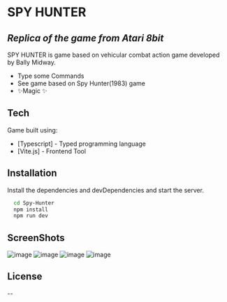 # SPY HUNTER
## _Replica of the game from Atari 8bit_

SPY HUNTER is game based on vehicular combat action game developed by Bally Midway.

- Type some Commands
- See game based on Spy Hunter(1983) game
- ✨Magic ✨

## Tech

Game built using:
- [Typescript] - Typed programming language
- [Vite.js] - Frontend Tool

## Installation

Install the dependencies and devDependencies and start the server.

```sh
  cd Spy-Hunter
  npm install
  npm run dev
```

## ScreenShots
![image](https://user-images.githubusercontent.com/60311564/207028252-cc11dc99-8bad-49ef-83f9-0441be375c9f.png)
![image](https://user-images.githubusercontent.com/60311564/207028509-9a3820ae-56e8-4626-8561-9854e712df79.png)
![image](https://user-images.githubusercontent.com/60311564/207028660-7eff710a-b098-4ba1-8000-00c0e256db3e.png)
![image](https://user-images.githubusercontent.com/60311564/207029368-bcc53211-670c-439e-9895-2289fac63f8a.png)


## License

--
